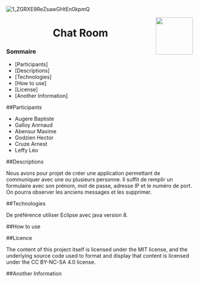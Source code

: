 ![1_ZGRXE9ReZsawGHtEn0kpmQ](/uploads/13a2960bbe34ab35bd2a1c7c949a0e07/1_ZGRXE9ReZsawGHtEn0kpmQ.jpeg)

<img align="right" width="100" height="100" src="https://www.google.com/url?sa=i&url=https%3A%2F%2Fmedium.com%2F%40ciceronechelmu%2Fbest-chat-room-for-stranger-e5a22f0e3296&psig=AOvVaw0SQl3IjTdZvp-W-hH3OJCG&ust=1590681728756000&source=images&cd=vfe&ved=0CAIQjRxqFwoTCIDm36211OkCFQAAAAAdAAAAABAD">


<h1 align="center">Chat Room

### Sommaire

* [Participants]
* [Descriptions]
* [Technologies]
* [How to use]
* [License]
* [Another Information] 


##Participants

* Augere Baptiste
* Galloy Anrnaud
* Abensur Maxime
* Godzien Hector
* Cruze Arnest
* Leffy Léo 


##Descriptions

Nous avons pour projet de créer une application permettant de communiquer avec une ou plusieurs personne. Il suffit de remplir un formulaire avec son prénom,
mot de passe, adresse IP et le numéro de port. On pourra observer les anciens messages et les supprimer.

##Technologies

De préférence utiliser Eclipse avec java version 8.

##How to use


##Licence

The content of this project itself is licensed under the MIT license, and the underlying source code used to format and display that content is 
licensed under the CC BY-NC-SA 4.0 license.

##Another Information


